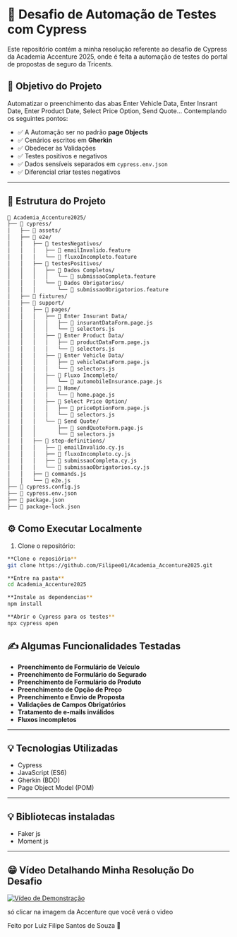 # 🚀 Desafio de Automação de Testes com Cypress

Este repositório contém a minha resolução referente ao desafio de Cypress da Academia Accenture 2025, onde é feita a automação de testes do portal de propostas de seguro da Tricents.

## 🧪 Objetivo do Projeto

Automatizar o preenchimento das abas Enter Vehicle Data, Enter Insrant Date, Enter Product Date, Select Price Option, Send Quote... Contemplando os seguintes pontos:

- ✅ A Automação ser no padrão **page Objects**
- ✅ Cenários escritos em **Gherkin**
- ✅ Obedecer às Validações
- ✅ Testes positivos e negativos
- ✅ Dados sensíveis separados em `cypress.env.json`
- ✅ Diferencial criar testes negativos

---

## 📁 Estrutura do Projeto

```bash
📁 Academia_Accenture2025/
├── 📁 cypress/
│   ├── 📁 assets/
│   ├── 📁 e2e/
│   │   ├── 📁 testesNegativos/
│   │   │   ├── 📄 emailInvalido.feature
│   │   │   └── 📄 fluxoIncompleto.feature
│   │   ├── 📁 testesPositivos/
│   │   │   ├── 📁 Dados Completos/
│   │   │   │   └── 📄 submissaoCompleta.feature
│   │   │   └── 📁 Dados Obrigatorios/
│   │   │       └── 📄 submissaoObrigatorios.feature
│   ├── 📁 fixtures/
│   ├── 📁 support/
│   │   ├── 📁 pages/
│   │   │   ├── 📁 Enter Insurant Data/
│   │   │   │   ├── 📄 insurantDataForm.page.js
│   │   │   │   └── 📄 selectors.js
│   │   │   ├── 📁 Enter Product Data/
│   │   │   │   ├── 📄 productDataForm.page.js
│   │   │   │   └── 📄 selectors.js
│   │   │   ├── 📁 Enter Vehicle Data/
│   │   │   │   ├── 📄 vehicleDataForm.page.js
│   │   │   │   └── 📄 selectors.js
│   │   │   ├── 📁 Fluxo Incompleto/
│   │   │   │   └── 📄 automobileInsurance.page.js
│   │   │   ├── 📁 Home/
│   │   │   │   └── 📄 home.page.js
│   │   │   ├── 📁 Select Price Option/
│   │   │   │   ├── 📄 priceOptionForm.page.js
│   │   │   │   └── 📄 selectors.js
│   │   │   └── 📁 Send Quote/
│   │   │       ├── 📄 sendQuoteForm.page.js
│   │   │       └── 📄 selectors.js
│   │   ├── 📁 step-definitions/
│   │   │   ├── 📄 emailInvalido.cy.js
│   │   │   ├── 📄 fluxoIncompleto.cy.js
│   │   │   ├── 📄 submissaoCompleta.cy.js
│   │   │   └── 📄 submissaoObrigatorios.cy.js
│   │   ├── 📄 commands.js
│   │   └── 📄 e2e.js
├── 📄 cypress.config.js
├── 📄 cypress.env.json
├── 📄 package.json
├── 📄 package-lock.json

```

## ⚙️ Como Executar Localmente

1. Clone o repositório:

```bash
**Clone o reposiório**
git clone https://github.com/Filipee01/Academia_Accenture2025.git

**Entre na pasta**
cd Academia_Accenture2025

**Instale as dependencias**
npm install

**Abrir o Cypress para os testes**
npx cypress open

```

## ✍️ Algumas Funcionalidades Testadas

- **Preenchimento de Formulário de Veículo**
- **Preenchimento de Formulário do Segurado**
- **Preenchimento de Formulário do Produto**
- **Preenchimento de Opção de Preço**
- **Preenchimento e Envio de Proposta**
- **Validações de Campos Obrigatórios**
- **Tratamento de e-mails inválidos**
- **Fluxos incompletos**

---

## 💡 Tecnologias Utilizadas

- Cypress
- JavaScript (ES6)
- Gherkin (BDD)
- Page Object Model (POM)

---

## 💡 Bibliotecas instaladas

- Faker js
- Moment js

---

## 😁 Vídeo Detalhando Minha Resolução Do Desafio

[![Vídeo de Demonstração](https://img.youtube.com/vi/8M3bqUtJOF4/0.jpg)](https://youtu.be/8M3bqUtJOF4)

só clicar na imagem da Accenture que você verá o video

Feito por Luiz Filipe Santos de Souza 🚀
